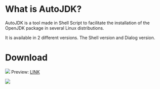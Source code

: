 <h1>
What is AutoJDK?
</h1>
<p>
AutoJDK is a tool made in Shell Script to facilitate the installation of the OpenJDK package in several Linux distributions.
</p>
<p>
It is available in 2 different versions. The Shell version and Dialog version.
</p>
<h1>
Download
</h1>
<p>
<a href="#"><img src="https://img.shields.io/static/v1?label=Version&message=Shell&color=blue&style=for-the-badge"/></a>
Preview: <a href="#">LINK</a>
</p>
<p>
<a href="#"><img src="https://img.shields.io/static/v1?label=Version&message=Dialog&color=green&style=for-the-badge"/></a>
</p>
